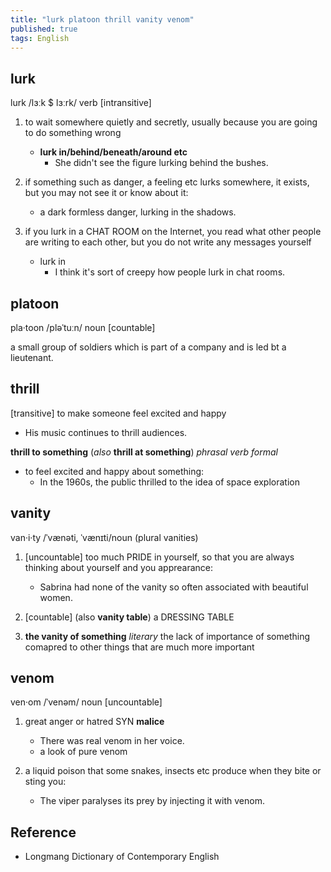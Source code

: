 ```yaml
---
title: "lurk platoon thrill vanity venom"
published: true
tags: English
---
```


## lurk

lurk /lɜːk $ lɜːrk/ verb [intransitive]

1. to wait somewhere quietly and secretly, usually because you are going to do something wrong
    - **lurk in/behind/beneath/around etc**
      - She didn't see the figure lurking behind the bushes.

2. if something such as danger, a feeling etc lurks somewhere, it exists, but you may not see it or know about it:
    - a dark formless danger, lurking in the shadows.

3. if you lurk in a CHAT ROOM on the Internet, you read what other people are writing to each other, but you do not write any messages yourself
    - lurk in
      - I think it's sort of creepy how people lurk in chat rooms.

## platoon

pla·toon /pləˈtuːn/ noun [countable]

a small group of soldiers which is part of a company and is led bt a lieutenant.

## thrill

[transitive] to make someone feel excited and happy

- His music continues to thrill audiences.

**thrill to something** (*also* **thrill at something**) *phrasal verb* *formal*

- to feel excited and happy about something:
  - In the 1960s, the public thrilled to the idea of space exploration

## vanity

van·i·ty /ˈvænəti, ˈvænɪti/noun (plural vanities)

1. [uncountable] too much PRIDE in yourself, so that you are always thinking about yourself and you apprearance:
   - Sabrina had none of the vanity so often associated with beautiful women.

2. [countable] (also **vanity table**) a DRESSING TABLE

3. **the vanity of something** *literary* the lack of importance of something comapred to other things that are much more important

## venom

ven·om /ˈvenəm/ noun [uncountable]

1. great anger or hatred SYN **malice**

    - There was real venom in her voice.
    - a look of pure venom

2. a liquid poison that some snakes, insects etc produce when they bite or sting you:
    - The viper paralyses its prey by injecting it with venom.

## Reference

- Longmang Dictionary of Contemporary English